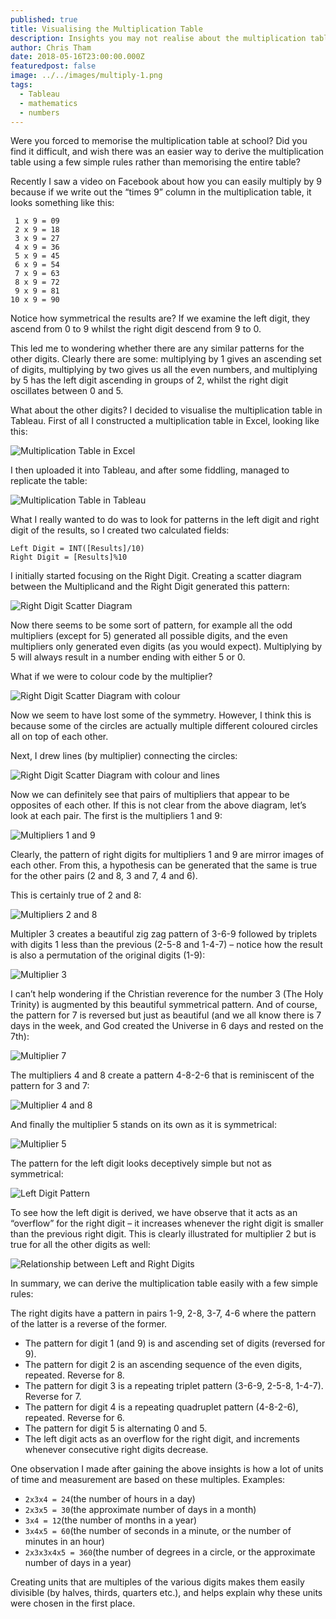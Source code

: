 ```yaml
---
published: true
title: Visualising the Multiplication Table
description: Insights you may not realise about the multiplication table.
author: Chris Tham
date: 2018-05-16T23:00:00.000Z
featuredpost: false
image: ../../images/multiply-1.png
tags:
  - Tableau
  - mathematics
  - numbers
---
```


Were you forced to memorise the multiplication table at school? Did you find it difficult, and wish there was an easier way to derive the multiplication table using a few simple rules rather than memorising the entire table?

Recently I saw a video on Facebook about how you can easily multiply by 9 because if we write out the “times 9” column in the multiplication table, it looks something like this:

```text
 1 x 9 = 09
 2 x 9 = 18
 3 x 9 = 27
 4 x 9 = 36
 5 x 9 = 45
 6 x 9 = 54
 7 x 9 = 63
 8 x 9 = 72
 9 x 9 = 81
10 x 9 = 90
```

Notice how symmetrical the results are? If we examine the left digit, they ascend from 0 to 9 whilst the right digit descend from 9 to 0.

This led me to wondering whether there are any similar patterns for the other digits. Clearly there are some: multiplying by 1 gives an ascending set of digits, multiplying by two gives us all the even numbers, and multiplying by 5 has the left digit ascending in groups of 2, whilst the right digit oscillates between 0 and 5.

What about the other digits? I decided to visualise the multiplication table in Tableau. First of all I constructed a multiplication table in Excel, looking like this:

![Multiplication Table in Excel](../../images/multiply-2.png)

I then uploaded it into Tableau, and after some fiddling, managed to replicate the table:

![Multiplication Table in Tableau](../../images/multiply-3.png)

What I really wanted to do was to look for patterns in the left digit and right digit of the results, so I created two calculated fields:

```text
Left Digit = INT([Results]/10)
Right Digit = [Results]%10
```

I initially started focusing on the Right Digit. Creating a scatter diagram between the Multiplicand and the Right Digit generated this pattern:

![Right Digit Scatter Diagram](../../images/multiply-4.png)

Now there seems to be some sort of pattern, for example all the odd multipliers (except for 5) generated all possible digits, and the even multipliers only generated even digits (as you would expect). Multiplying by 5 will always result in a number ending with either 5 or 0.

What if we were to colour code by the multiplier?

![Right Digit Scatter Diagram with colour](../../images/multiply-5.png)

Now we seem to have lost some of the symmetry. However, I think this is because some of the circles are actually multiple different coloured circles all on top of each other.

Next, I drew lines (by multiplier) connecting the circles:

![Right Digit Scatter Diagram with colour and lines](../../images/multiply-6.png)

Now we can definitely see that pairs of multipliers that appear to be opposites of each other. If this is not clear from the above diagram, let’s look at each pair. The first is the multipliers 1 and 9:

![Multipliers 1 and 9](../../images/multiply-7.png)

Clearly, the pattern of right digits for multipliers 1 and 9 are mirror images of each other. From this, a hypothesis can be generated that the same is true for the other pairs (2 and 8, 3 and 7, 4 and 6).

This is certainly true of 2 and 8:

![Multipliers 2 and 8](../../images/multiply-8.png)

Multipler 3 creates a beautiful zig zag pattern of 3-6-9 followed by triplets with digits 1 less than the previous (2-5-8 and 1-4-7) – notice how the result is also a permutation of the original digits (1-9):

![Multiplier 3](../../images/multiply-9.png)

I can’t help wondering if the Christian reverence for the number 3 (The Holy Trinity) is augmented by this beautiful symmetrical pattern. And of course, the pattern for 7 is reversed but just as beautiful (and we all know there is 7 days in the week, and God created the Universe in 6 days and rested on the 7th):

![Multiplier 7](../../images/multiply-10.png)

The multipliers 4 and 8 create a pattern 4-8-2-6 that is reminiscent of the pattern for 3 and 7:

![Multiplier 4 and 8](../../images/multiply-11.png)

And finally the multiplier 5 stands on its own as it is symmetrical:

![Multiplier 5](../../images/multiply-12.png)

The pattern for the left digit looks deceptively simple but not as symmetrical:

![Left Digit Pattern](../../images/multiply-13.png)

To see how the left digit is derived, we have observe that it acts as an “overflow” for the right digit – it increases whenever the right digit is smaller than the previous right digit. This is clearly illustrated for multiplier 2 but is true for all the other digits as well:

![Relationship between Left and Right Digits](../../images/multiply-14.png)

In summary, we can derive the multiplication table easily with a few simple rules:

The right digits have a pattern in pairs 1-9, 2-8, 3-7, 4-6 where the pattern of the latter is a reverse of the former.

- The pattern for digit 1 (and 9) is and ascending set of digits (reversed for 9).
- The pattern for digit 2 is an ascending sequence of the even digits, repeated. Reverse for 8.
- The pattern for digit 3 is a repeating triplet pattern (3-6-9, 2-5-8, 1-4-7). Reverse for 7.
- The pattern for digit 4 is a repeating quadruplet pattern (4-8-2-6), repeated. Reverse for 6.
- The pattern for digit 5 is alternating 0 and 5.
- The left digit acts as an overflow for the right digit, and increments whenever consecutive right digits decrease.

One observation I made after gaining the above insights is how a lot of units of time and measurement are based on these multiples. Examples:

- `2x3x4 = 24`(the number of hours in a day)
- `2x3x5 = 30`(the approximate number of days in a month)
- `3x4 = 12`(the number of months in a year)
- `3x4x5 = 60`(the number of seconds in a minute, or the number of minutes in an hour)
- `2x3x3x4x5 = 360`(the number of degrees in a circle, or the approximate number of days in a year)

Creating units that are multiples of the various digits makes them easily divisible (by halves, thirds, quarters etc.), and helps explain why these units were chosen in the first place.
